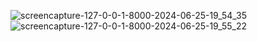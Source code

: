![screencapture-127-0-0-1-8000-2024-06-25-19_54_35](https://github.com/al-amin121/plaster-painting-services/assets/107688114/5642fb2d-eeed-4c0b-920a-53ea3b194056)
![screencapture-127-0-0-1-8000-2024-06-25-19_55_22](https://github.com/al-amin121/plaster-painting-services/assets/107688114/fc9bb6ca-23ff-4740-8ac0-55d806c11fc6)
